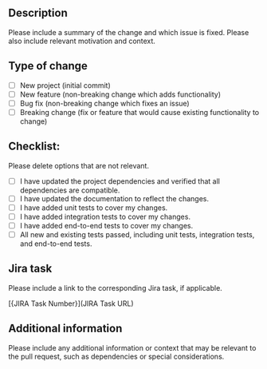 ## Description
Please include a summary of the change and which issue is fixed. Please also include relevant motivation and context.

## Type of change

- [ ] New project (initial commit)
- [ ] New feature (non-breaking change which adds functionality)
- [ ] Bug fix (non-breaking change which fixes an issue)
- [ ] Breaking change (fix or feature that would cause existing functionality to change)

## Checklist:
Please delete options that are not relevant.

- [ ] I have updated the project dependencies and verified that all dependencies are compatible.
- [ ] I have updated the documentation to reflect the changes.
- [ ] I have added unit tests to cover my changes.
- [ ] I have added integration tests to cover my changes.
- [ ] I have added end-to-end tests to cover my changes.
- [ ] All new and existing tests passed, including unit tests, integration tests, and end-to-end tests.

## Jira task
Please include a link to the corresponding Jira task, if applicable.

[{JIRA Task Number}](JIRA Task URL)

## Additional information
Please include any additional information or context that may be relevant to the pull request, such as dependencies or special considerations.

